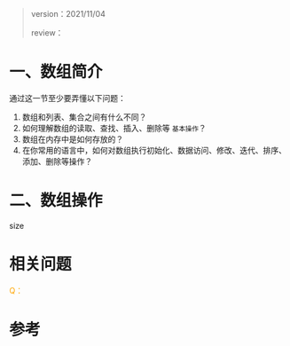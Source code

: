 > version：2021/11/04
>
> review：

# 一、数组简介

通过这一节至少要弄懂以下问题：

1. 数组和列表、集合之间有什么不同？
2. 如何理解数组的读取、查找、插入、删除等 `基本操作`？
3. 数组在内存中是如何存放的？
4. 在你常用的语言中，如何对数组执行初始化、数据访问、修改、迭代、排序、添加、删除等操作？

# 二、数组操作

size





# 相关问题

<font color='orange'>Q：</font>



# 参考


